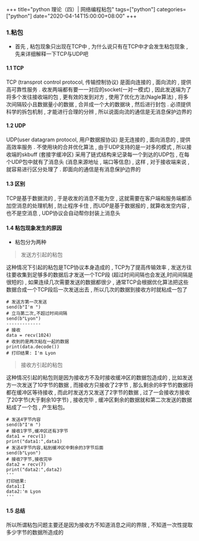 +++
title="python 理论（四）| 网络编程粘包"
tags=["python"]
categories=["python"]
date="2020-04-14T15:00:00+08:00"
+++

### 1.粘包
- 首先 , 粘包现象只出现在TCP中 , 为什么说只有在TCP中才会发生粘包现象 , 先来详细解释一下TCP与UDP吧

#### 1.1 TCP
TCP (transprot control protocol, 传输控制协议) 是面向连接的 , 面向流的 , 提供高可靠性服务 . 收发两端都有要一一对应的socket(一对一模式) , 因此发送端为了将多个发往接收端的包 , 更有效的发到对方 , 使用了优化方法(Nagle算法) , 将多次间隔较小且数据量小的数据 , 合并成一个大的数据块 , 然后进行封包 . 必须提供科学的拆包机制 , 才能进行合理的分辨 , 所以说面向流的通信是无消息保护边界的

#### 1.2 UDP
UDP(user datagram protocol, 用户数据报协议) 是无连接的 , 面向消息的 , 提供高效率服务 . 不使用块的合并优化算法 , 由于UDP支持的是一对多的模式 , 所以接收端的skbuff (套接字缓冲区) 采用了链式结构来记录每一个到达的UDP包 , 在每个UDP包中就有了消息头 (消息来源地址 , 端口等信息) , 这样 , 对于接收端来说 , 就容易进行区分处理了 . 即面向的通信是有消息保护边界的

#### 1.3 区别
TCP是基于数据流的 , 于是收发的消息不能为空 , 这就需要在客户端和服务端都添加空消息的处理机制 , 防止程序卡住 , 而UDP是基于数据报的 , 就算收发空内容 , 也不是空消息 , UDP协议会自动帮你封装上消息头

#### 1.4 粘包现象发生的原因

- 粘包分为两种

> 发送方引起的粘包

这种情况下引起的粘包是TCP协议本身造成的 , TCP为了提高传输效率 , 发送方往往要收集到足够多的数据后才发送一个TCP段 (超过时间间隔也会发送,时间间隔是很短的) , 如果连续几次需要发送的数据都很少 , 通常TCP会根据优化算法把这些数据合成一个TCP段后一次发送出去 , 所以几次的数据到接收方时就粘成一包了
```
# 发送方第一次发送
send(b"I'm ")
# 立马第二次,不超过时间间隔
send(b"Lyon")
-------------
# 接收
data = recv(1024)
# 收到的是两次粘在一起的数据
print(data.decode())
# 打印结果: I'm Lyon
```

> 接收方引起的粘包

这种情况引起的粘包则是因为接收方不及时接收缓冲区的数据包造成的 , 比如发送方一次发送了10字节的数据 , 而接收方只接收了2字节 , 那么剩余的8字节的数据将都在缓冲区等待接收 , 而此时发送方又发送了2字节的数据 , 过了一会接收方接收了20字节(大于剩余10字节) , 接收完毕 , 缓冲区剩余的数据就和第二次发送的数据粘成了一个包 , 产生粘包。

```
# 发送4字节内容
send(b"I'm ")
# 接收1字节,缓冲区还有3字节
data1 = recv(1)
print("data1:",data1)
# 发送4字节内容,粘到缓冲区中剩余的3字节后面
send(b"Lyon")
# 接收7字节,接收完毕
data2 = recv(7)
print("data2:",data2)
'''
打印结果:
data1:I
data2:'m Lyon
'''
```
#### 1.5 总结 
所以所谓粘包问题主要还是因为接收方不知道消息之间的界限 , 不知道一次性提取多少字节的数据所造成的